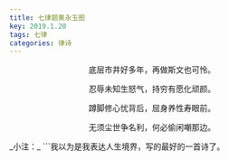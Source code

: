 ```yaml
---
title: 七律题黄永玉图
key: 2019.1.20
tags: 七律
categories: 律诗
---
```


<p align="center">底层市井好多年，再做斯文也可怜。
</p>
<p align="center">忍辱未知生怒气，持穷有愿化顽颜。
</p>
<p align="center">蹲脚修心忧背后，屈身养性寿眼前。
</p>
<p align="center">无须尘世争名利，何必偷闲嘲那边。
</p>
_小注：_
```我以为是我表达人生境界，写的最好的一首诗了。

```